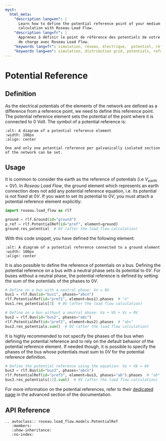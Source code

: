 ```yaml
---
myst:
  html_meta:
    "description lang=en": |
      Learn how to define the potential reference point of your medium-voltage or low-voltage network for a load flow
      calculation with Roseau Load Flow.
    "description lang=fr": |
      Apprenez à définir le point de référence des potentiels de votre réseau électrique pour un calcul d'écoulement
      de charge avec Roseau Load Flow.
    "keywords lang=fr": simulation, réseau, électrique,  potentiel, référence
    "keywords lang=en": simulation, distribution grid, potentials, reference
---
```


# Potential Reference

## Definition

As the electrical potentials of the elements of the network are defined as a difference from a
reference point, we need to define this reference point. The potential reference element sets the
potential of the point where it is connected to $0$ Volt. The symbol of a potential reference is:

```{image} /_static/PotentialRef.svg
:alt: A diagram of a potential reference element
:width: 100px
:align: center
```

```{note}
One and only one potential reference per galvanically isolated section of the network can be set.
```

## Usage

It is common to consider the earth as the reference of potentials (i.e $V_{earth} = 0V$). In
_Roseau Load Flow_, the ground element which represents an earth connection does not add any potential
reference equation, i.e. its potential is not fixed at $0V$. If you want to set its potential to $0V$,
you must attach a potential reference element explicitly:

```python
import roseau.load_flow as rlf

ground = rlf.Ground(id="ground")
p_ref = rlf.PotentialRef(id="pref", element=ground)
ground.res_potential  # 0V (after the load flow calculation)
```

With this code snippet, you have defined the following element:

```{image} /_static/PotentialRef_With_Ground.svg
:alt: A diagram of a potential reference connected to a ground element
:width: 100px
:align: center
```

It is also possible to define the reference of potentials on a bus. Defining the potential reference
on a bus with a neutral phase sets its potential to $0V$. For buses without a neutral phase, the
potential reference is defined by setting the sum of the potentials of the phases to $0V$.

```python
# Define on a bus with a neutral phase: Vn = 0V
bus1 = rlf.Bus(id="bus1", phases="abcn")
rlf.PotentialRef(id="pref1", element=bus1).phases  # "n"
bus1.res_potentials[3]  # 0V (after the load flow calculation)

# Define on a bus without a neutral phase: Va + Vb + Vc = 0V
bus2 = rlf.Bus(id="bus2", phases="abc")
rlf.PotentialRef(id="pref2", element=bus2).phases  # "abc"
bus2.res_potentials.sum()  # 0V (after the load flow calculation)
```

It is highly recommended to not specify the phases of the bus when defining the potential reference
and to rely on the default behavior of the potential reference element. If needed though, it is
possible to specify the phases of the bus whose potentials must sum to $0V$ for the potential
reference definition.

```python
# Define the potential reference using the equation: Va + Vb = 0V
bus3 = rlf.Bus(id="bus3", phases="abcn")
rlf.PotentialRef(id="pref3", element=bus3, phases="ab").phases  # "ab"
bus3.res_potentials[:2].sum()  # 0V (after the load flow calculation)
```

For more information on the potential references, refer to their [dedicated page](advanced-pref)
in the advanced section of the documentation.

## API Reference

```{eval-rst}
.. autoclass:: roseau.load_flow.models.PotentialRef
   :members:
   :show-inheritance:
   :no-index:
```
